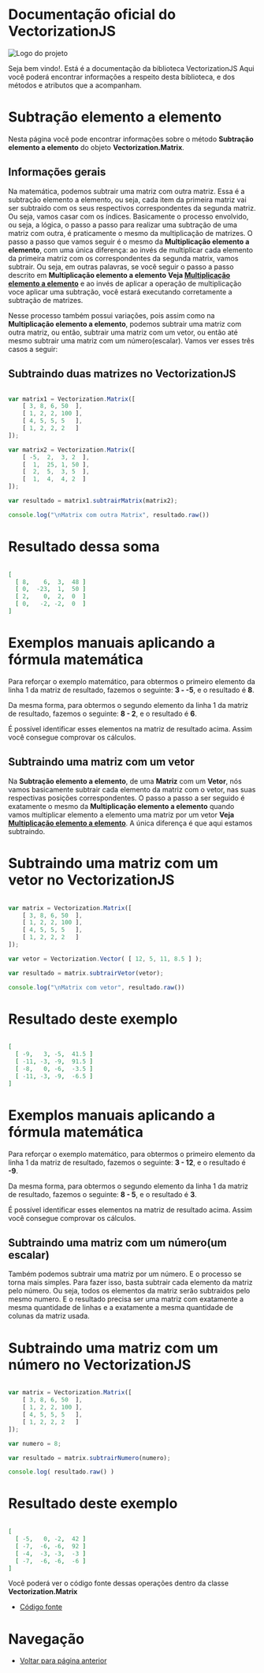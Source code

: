 # Documentação oficial do VectorizationJS
![Logo do projeto](https://github.com/WilliamJardim/VectorizationJS/blob/main/imagens/logo512x512.png)

Seja bem vindo!. Está é a documentação da biblioteca VectorizationJS
Aqui você poderá encontrar informações a respeito desta biblioteca, e dos métodos e atributos que a acompanham.

# Subtração elemento a elemento
Nesta página você pode encontrar informações sobre o método **Subtração elemento a elemento** do objeto **Vectorization.Matrix**. 

## Informações gerais
Na matemática, podemos subtrair uma matriz com outra matriz. Essa é a subtração elemento a elemento, ou seja, cada item da primeira matriz vai ser subtraido com os seus respectivos correspondentes da segunda matriz. Ou seja, vamos casar com os índices. Basicamente o processo envolvido, ou seja, a lógica, o passo a passo para realizar uma subtração de uma matriz com outra, é praticamente o mesmo da multiplicação de matrizes. O passo a passo que vamos seguir é o mesmo da **Multiplicação elemento a elemento**, com uma única diferença: ao invés de multiplicar cada elemento da primeira matriz com os correspondentes da segunda matrix, vamos subtrair. Ou seja, em outras palavras, se você seguir o passo a passo descrito em **Multiplicação elemento a elemento** **Veja [Multiplicação elemento a elemento](../Multiplicacao/page.md)** e ao invés de aplicar a operação de multiplicação voce aplicar uma subtração, você estará executando corretamente a subtração de matrizes.

Nesse processo também possui variações, pois assim como na **Multiplicação elemento a elemento**, podemos subtrair uma matriz com outra matriz, ou então, subtrair uma matriz com um vetor, ou então até mesmo subtrair uma matriz com um número(escalar). Vamos ver esses três casos a seguir:

## Subtraindo duas matrizes no VectorizationJS
```javascript

var matrix1 = Vectorization.Matrix([
    [ 3, 8, 6, 50  ],
    [ 1, 2, 2, 100 ],
    [ 4, 5, 5, 5   ],
    [ 1, 2, 2, 2   ]
]);

var matrix2 = Vectorization.Matrix([
    [ -5,  2,  3, 2  ],
    [  1,  25, 1, 50 ],
    [  2,  5,  3, 5  ],
    [  1,  4,  4, 2  ]
]);

var resultado = matrix1.subtrairMatrix(matrix2);

console.log("\nMatrix com outra Matrix", resultado.raw())

``` 

# Resultado dessa soma
```json

[
  [ 8,    6,  3,  48 ]
  [ 0,  -23,  1,  50 ]
  [ 2,    0,  2,  0  ]
  [ 0,   -2, -2,  0  ]
]

```

# Exemplos manuais aplicando a fórmula matemática
Para reforçar o exemplo matemático, para obtermos o primeiro elemento da linha 1 da matriz de resultado, fazemos o seguinte: **3 - -5**, e o resultado é **8**.

Da mesma forma, para obtermos o segundo elemento da linha 1 da matriz de resultado, fazemos o seguinte: **8 - 2**, e o resultado é **6**.

É possível identificar esses elementos na matriz de resultado acima. Assim você consegue comprovar os cálculos.

## Subtraindo uma matriz com um vetor
Na **Subtração elemento a elemento**, de uma **Matriz** com um **Vetor**, nós vamos basicamente subtrair cada elemento da matriz com o vetor, nas suas respectivas posições correspondentes. O passo a passo a ser seguido é exatamente o mesmo da **Multiplicação elemento a elemento** quando vamos multiplicar elemento a elemento uma matriz por um vetor **Veja [Multiplicação elemento a elemento](../Multiplicacao/page.md)**. A única diferença é que aqui estamos subtraindo.

# Subtraindo uma matriz com um vetor no VectorizationJS
```javascript

var matrix = Vectorization.Matrix([
    [ 3, 8, 6, 50  ],
    [ 1, 2, 2, 100 ],
    [ 4, 5, 5, 5   ],
    [ 1, 2, 2, 2   ]
]);

var vetor = Vectorization.Vector( [ 12, 5, 11, 8.5 ] );

var resultado = matrix.subtrairVetor(vetor);

console.log("\nMatrix com vetor", resultado.raw())
```

# Resultado deste exemplo
```json

[
  [ -9,   3, -5,  41.5 ]
  [ -11, -3, -9,  91.5 ]
  [ -8,   0, -6,  -3.5 ]
  [ -11, -3, -9,  -6.5 ]
]

```

# Exemplos manuais aplicando a fórmula matemática
Para reforçar o exemplo matemático, para obtermos o primeiro elemento da linha 1 da matriz de resultado, fazemos o seguinte: **3 - 12**, e o resultado é **-9**.

Da mesma forma, para obtermos o segundo elemento da linha 1 da matriz de resultado, fazemos o seguinte: **8 - 5**, e o resultado é **3**.

É possível identificar esses elementos na matriz de resultado acima. Assim você consegue comprovar os cálculos.

## Subtraindo uma matriz com um número(um escalar)
Também podemos subtrair uma matriz por um número. E o processo se torna mais simples. Para fazer isso, basta subtrair cada elemento da matriz pelo número. Ou seja, todos os elementos da matriz serão subtraidos pelo mesmo numero. E o resultado precisa ser uma matriz com exatamente a mesma quantidade de linhas e a exatamente a mesma quantidade de colunas da matriz usada.

# Subtraindo uma matriz com um número no VectorizationJS
```javascript

var matrix = Vectorization.Matrix([
    [ 3, 8, 6, 50  ],
    [ 1, 2, 2, 100 ],
    [ 4, 5, 5, 5   ],
    [ 1, 2, 2, 2   ]
]);

var numero = 8;

var resultado = matrix.subtrairNumero(numero);

console.log( resultado.raw() )

```

# Resultado deste exemplo
```json

[
  [ -5,   0, -2,  42 ]
  [ -7,  -6, -6,  92 ]
  [ -4,  -3, -3,  -3 ]
  [ -7,  -6, -6,  -6 ]
]

```

Você poderá ver o código fonte dessas operações dentro da classe **Vectorization.Matrix**
* [Código fonte](https://github.com/WilliamJardim/VectorizationJS/blob/main/src/Matrix.js)

# Navegação
* [Voltar para página anterior](../page.md)
